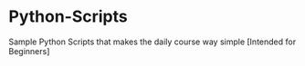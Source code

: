 # Python-Scripts
Sample Python Scripts that makes the daily course way simple [Intended for Beginners]

